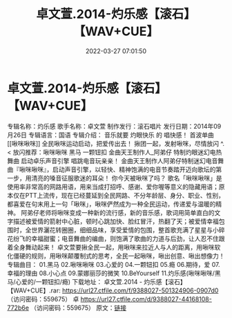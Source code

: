 ﻿---
title: 卓文萱.2014-灼乐感【滚石】【WAV+CUE】
date: 2022-03-27 07:01:50
categories: WAV车载音乐、镜像
tags: 华语中文
---
# 卓文萱.2014-灼乐感【滚石】【WAV+CUE】

专辑名称：灼乐感
歌手名称：卓文萱
制作发行：滚石唱片
发行日期：2014年09月26日
专辑语言：国语
专辑介绍：
音乐就要 灼眼快乐 的 唱快感！
首波单曲 [[啾咪啾咪]]
全民啾咪运动启动，把爱传出去！
揪团一起，发射啾咪，尽情放闪 ^.<
放闪推荐：啾咪啾咪 黑马 一颗钮扣
金曲天王制作人_阿弟仔 特制灼眼迷幻电热舞曲
启动卓乐声音引擎 唱跳电音玩亲亲！
金曲天王制作人阿弟仔特制迷幻电音舞曲『啾咪啾咪』，启动声音引擎，以轻快、精神饱满的电音节奏踏开迈向歌坛的第一步，用清亮的嗓音征服歌迷的耳朵！
你今天被啾咪了吗？
歌名「啾咪啾咪」是使用率非常高的网路用语，用来当成打招呼、感谢、爱你喔等意义的隐藏用语；原本仅在PTT上流传，现在已经蔓延到全民网路、不分年龄层、身分、职业、性别，都喜爱在句末用上一句「啾咪」，啾咪俨然成为一种全民运动，传递爱与温暖的精神。
阿弟仔老师将啾咪变成一种新的流行感，新的音乐感，歌词用简单直白的文字描述被爱情的箭射中心脏，顿时心跳加快、脸红冒汗，热翻了天；被爱情幸福包围时，全世界灑花转圈圈，细细品味，享受爱情的包围，整首歌充满了星星与小碎花纷飞的幸福甜蜜；电音舞曲的编曲，则饱满了歌曲的力道与后劲，让人忍不住跟着全身舞动起来！
卓文萱要揪全民一起，用啾咪来拉近人与人的距离，用啾咪软化僵硬的规则，用啾咪颠覆制式的思考，全民一起啾咪，啾出创意、啾出想像力！
专辑曲目：
01.黑马
02.啾咪啾咪
03.心爱的
04.一颗钮扣
05.瘾
06.期待，爱
07.幸福的理由
08.小心点
09.蒙娜丽莎的微笑
10.BeYourself
11.灼乐感(啾咪啾咪/黑马/心爱的/一颗钮扣/瘾)
下载地址：
卓文萱.2014 - 灼乐感【滚石】【WAV+CUE】.rar: https://url27.ctfile.com/f/9388027-501324906-0907d0
（访问密码：559675）
卓
https://url27.ctfile.com/d/9388027-44168108-772b6e
（访问密码：559675）
原文：[链接](https://blog.sina.com.cn/s/blog_1647c7e7601030we9.html)